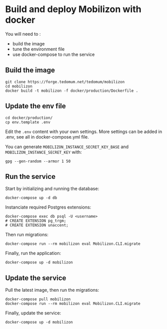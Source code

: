 # Build and deploy Mobilizon with docker

You will need to :
- build the image
- tune the environment file
- use docker-compose to run the service

## Build the image

    git clone https://forge.tedomum.net/tedomum/mobilizon
    cd mobilizon
    docker build -t mobilizon -f docker/production/Dockerfile .

## Update the env file

    cd docker/production/
    cp env.template .env

Edit the `.env` content with your own settings.
More settings can be added in .env, see all in docker-compose.yml file.

You can generate `MOBILIZON_INSTANCE_SECRET_KEY_BASE` and `MOBILIZON_INSTANCE_SECRET_KEY` with:

    gpg --gen-random --armor 1 50

## Run the service

Start by initializing and running the database:

    docker-compose up -d db

Instanciate required Postgres extensions:

    docker-compose exec db psql -U <username>
    # CREATE EXTENSION pg_trgm;
    # CREATE EXTENSION unaccent;


Then run migrations:

    docker-compose run --rm mobilizon eval Mobilizon.CLI.migrate

Finally, run the application:

    docker-compose up -d mobilizon

## Update the service

Pull the latest image, then run the migrations:

    docker-compose pull mobilizon
    docker-compose run --rm mobilizon eval Mobilizon.CLI.migrate

Finally, update the service:

    docker-compose up -d mobilizon
